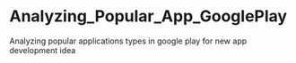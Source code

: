 # Analyzing_Popular_App_GooglePlay
Analyzing popular applications types in google play for new app development idea
